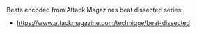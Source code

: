 Beats encoded from Attack Magazines beat dissected series:

* https://www.attackmagazine.com/technique/beat-dissected
